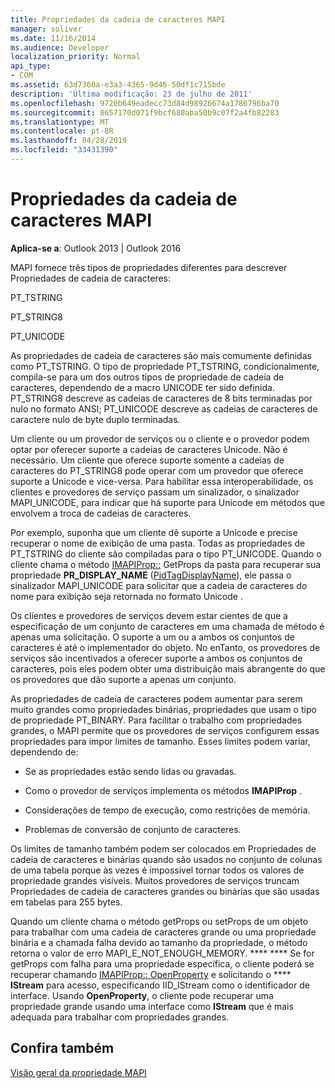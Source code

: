 ```yaml
---
title: Propriedades da cadeia de caracteres MAPI
manager: soliver
ms.date: 11/16/2014
ms.audience: Developer
localization_priority: Normal
api_type:
- COM
ms.assetid: 63d7360a-e3a3-4365-9d46-50df1c715bde
description: 'Última modificação: 23 de julho de 2011'
ms.openlocfilehash: 9720b649eadecc73d84d98926674a1786796ba70
ms.sourcegitcommit: 8657170d071f9bcf680aba50b9c07f2a4fb82283
ms.translationtype: MT
ms.contentlocale: pt-BR
ms.lasthandoff: 04/28/2019
ms.locfileid: "33431390"
---
```

# <a name="mapi-string-properties"></a>Propriedades da cadeia de caracteres MAPI

  
  
**Aplica-se a**: Outlook 2013 | Outlook 2016 
  
MAPI fornece três tipos de propriedades diferentes para descrever Propriedades de cadeia de caracteres:
  
PT_TSTRING
  
PT_STRING8
  
PT_UNICODE
  
As propriedades de cadeia de caracteres são mais comumente definidas como PT_TSTRING. O tipo de propriedade PT_TSTRING, condicionalmente, compila-se para um dos outros tipos de propriedade de cadeia de caracteres, dependendo de a macro UNICODE ter sido definida. PT_STRING8 descreve as cadeias de caracteres de 8 bits terminadas por nulo no formato ANSI; PT_UNICODE descreve as cadeias de caracteres de caractere nulo de byte duplo terminadas. 
  
Um cliente ou um provedor de serviços ou o cliente e o provedor podem optar por oferecer suporte a cadeias de caracteres Unicode. Não é necessário. Um cliente que oferece suporte somente a cadeias de caracteres do PT_STRING8 pode operar com um provedor que oferece suporte a Unicode e vice-versa. Para habilitar essa interoperabilidade, os clientes e provedores de serviço passam um sinalizador, o sinalizador MAPI_UNICODE, para indicar que há suporte para Unicode em métodos que envolvem a troca de cadeias de caracteres. 
  
Por exemplo, suponha que um cliente dê suporte a Unicode e precise recuperar o nome de exibição de uma pasta. Todas as propriedades de PT_TSTRING do cliente são compiladas para o tipo PT_UNICODE. Quando o cliente chama o método [IMAPIProp::](imapiprop-getprops.md) GetProps da pasta para recuperar sua propriedade **PR_DISPLAY_NAME** ([PidTagDisplayName](pidtagdisplayname-canonical-property.md)), ele passa o sinalizador MAPI_UNICODE para solicitar que a cadeia de caracteres do nome para exibição seja retornada no formato Unicode . 
  
Os clientes e provedores de serviços devem estar cientes de que a especificação de um conjunto de caracteres em uma chamada de método é apenas uma solicitação. O suporte a um ou a ambos os conjuntos de caracteres é até o implementador do objeto. No enTanto, os provedores de serviços são incentivados a oferecer suporte a ambos os conjuntos de caracteres, pois eles podem obter uma distribuição mais abrangente do que os provedores que dão suporte a apenas um conjunto. 
  
As propriedades de cadeia de caracteres podem aumentar para serem muito grandes como propriedades binárias, propriedades que usam o tipo de propriedade PT_BINARY. Para facilitar o trabalho com propriedades grandes, o MAPI permite que os provedores de serviços configurem essas propriedades para impor limites de tamanho. Esses limites podem variar, dependendo de:
  
- Se as propriedades estão sendo lidas ou gravadas.
    
- Como o provedor de serviços implementa os métodos **IMAPIProp** . 
    
- Considerações de tempo de execução, como restrições de memória.
    
- Problemas de conversão de conjunto de caracteres. 
    
Os limites de tamanho também podem ser colocados em Propriedades de cadeia de caracteres e binárias quando são usados no conjunto de colunas de uma tabela porque às vezes é impossível tornar todos os valores de propriedade grandes visíveis. Muitos provedores de serviços truncam Propriedades de cadeia de caracteres grandes ou binárias que são usadas em tabelas para 255 bytes. 
  
Quando um cliente chama o método getProps ou setProps de um objeto para trabalhar com uma cadeia de caracteres grande ou uma propriedade binária e a chamada falha devido ao tamanho da propriedade, o método retorna o valor de erro MAPI_E_NOT_ENOUGH_MEMORY. **** **** Se for getProps com falha para uma propriedade específica, o cliente poderá se recuperar chamando [IMAPIProp:: OpenProperty](imapiprop-openproperty.md) e solicitando o **** **IStream** para acesso, especificando IID_IStream como o identificador de interface. Usando **OpenProperty**, o cliente pode recuperar uma propriedade grande usando uma interface como **IStream** que é mais adequada para trabalhar com propriedades grandes. 
  
## <a name="see-also"></a>Confira também



[Visão geral da propriedade MAPI](mapi-property-overview.md)

